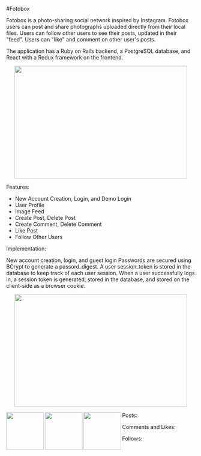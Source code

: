 #Fotobox

Fotobox is a photo-sharing social network inspired by Instagram. Fotobox users can post and share photographs uploaded directly from their local files. Users can follow other users to see their posts, updated in their "feed". Users can "like" and comment on other user's posts.

The application has a Ruby on Rails backend, a PostgreSQL database, and React with a Redux framework on the frontend.

<p align="center">
  <img width="460" height="300" src="https://fotobox-seeds.s3-us-west-1.amazonaws.com/Screen+Shot+2019-08-09+at+11.33.37+AM.png">
</p>

Features:

* New Account Creation, Login, and Demo Login
* User Profile
* Image Feed
* Create Post, Delete Post
* Create Comment, Delete Comment
* Like Post
* Follow Other Users

Implementation:

New account creation, login, and guest login
Passwords are secured using BCrypt to generate a passord_digest. A user session_token is stored in the database to keep track of each user session. When a user successfully logs in, a session token is generated, stored in the database, and stored on the client-side as a browser cookie.

<p align="center">
  <img width="460" height="300" className="Production-ReadMe" src="https://fotobox-seeds.s3-us-west-1.amazonaws.com/Screen+Shot+2019-08-09+at+9.32.43+AM.png">
</p>

<img align="left" width="100" height="100" src="https://fotobox-seeds.s3-us-west-1.amazonaws.com/Screen+Shot+2019-08-09+at+11.33.37+AM.png">

<img align="left" width="100" height="100" src="https://fotobox-seeds.s3-us-west-1.amazonaws.com/Screen+Shot+2019-08-09+at+12.32.02+PM.png">

<img align="left" width="100" height="100" src="https://fotobox-seeds.s3-us-west-1.amazonaws.com/Screen+Shot+2019-08-09+at+12.31.22+PM.png">


Posts:


Comments and Likes:


Follows:
